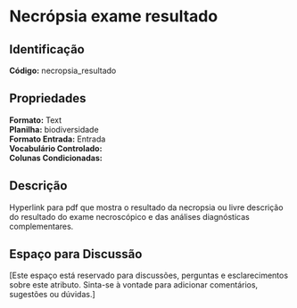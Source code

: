 # Necrópsia exame resultado

## Identificação
**Código:** necropsia_resultado

## Propriedades
**Formato:** Text  
**Planilha:** biodiversidade  
**Formato Entrada:** Entrada  
**Vocabulário Controlado:**   
**Colunas Condicionadas:**   

## Descrição
Hyperlink para pdf que mostra o resultado da necropsia ou livre descrição do resultado do exame necroscópico e das análises diagnósticas complementares.

## Espaço para Discussão
[Este espaço está reservado para discussões, perguntas e esclarecimentos sobre este atributo. Sinta-se à vontade para adicionar comentários, sugestões ou dúvidas.]
